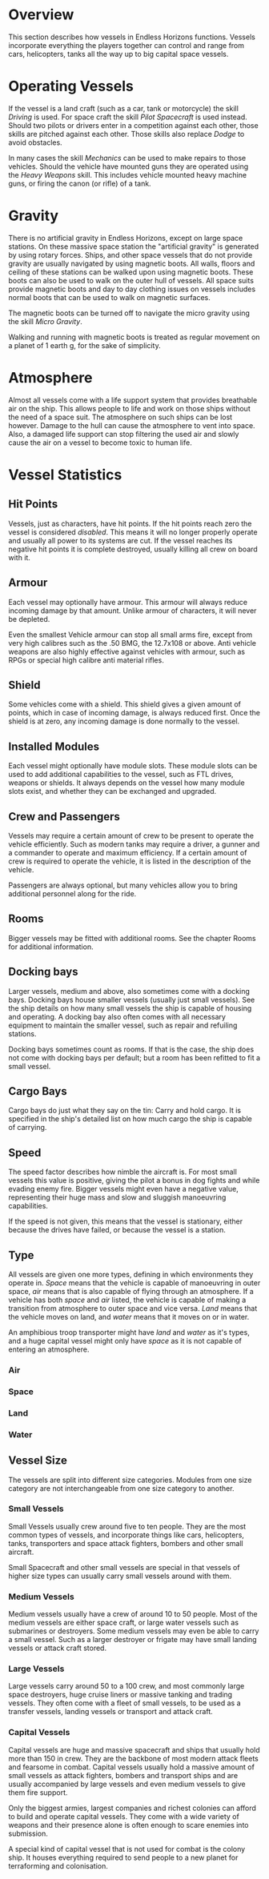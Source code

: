 # Overview

This section describes how vessels in Endless Horizons functions. Vessels
incorporate everything the players together can control and range from cars,
helicopters, tanks all the way up to big capital space vessels.

# Operating Vessels

If the vessel is a land craft (such as a car, tank or motorcycle) the skill
_Driving_ is used. For space craft the skill _Pilot Spacecraft_ is used instead.
Should two pilots or drivers enter in a competition against each other, those
skills are pitched against each other. Those skills also replace _Dodge_ to
avoid obstacles.

In many cases the skill _Mechanics_ can be used to make repairs to those
vehicles. Should the vehicle have mounted guns they are operated using the
_Heavy Weapons_ skill. This includes vehicle mounted heavy machine guns, or
firing the canon (or rifle) of a tank.

# Gravity

There is no artificial gravity in Endless Horizons, except on large space
stations. On these massive space station the "artificial gravity" is generated
by using rotary forces. Ships, and other space vessels that do not provide
gravity are usually navigated by using magnetic boots. All walls, floors and
ceiling of these stations can be walked upon using magnetic boots. These boots
can also be used to walk on the outer hull of vessels. All space suits provide
magnetic boots and day to day clothing issues on vessels includes normal boots
that can be used to walk on magnetic surfaces.

The magnetic boots can be turned off to navigate the micro gravity using the
skill _Micro Gravity_.

Walking and running with magnetic boots is treated as regular movement on a
planet of 1 earth g, for the sake of simplicity.

# Atmosphere

Almost all vessels come with a life support system that provides breathable air
on the ship. This allows people to life and work on those ships without the need
of a space suit. The atmosphere on such ships can be lost however. Damage to the
hull can cause the atmosphere to vent into space. Also, a damaged life support
can stop filtering the used air and slowly cause the air on a vessel to become
toxic to human life.

# Vessel Statistics

## Hit Points

Vessels, just as characters, have hit points. If the hit points reach zero the
vessel is considered _disabled_. This means it will no longer properly operate
and usually all power to its systems are cut. If the vessel reaches its negative
hit points it is complete destroyed, usually killing all crew on board with it.

## Armour

Each vessel may optionally have armour. This armour will always reduce incoming
damage by that amount. Unlike armour of characters, it will never be depleted.

Even the smallest Vehicle armour can stop all small arms fire, except from very
high calibres such as the .50 BMG, the 12.7x108 or above. Anti vehicle weapons
are also highly effective against vehicles with armour, such as RPGs or special
high calibre anti material rifles.

## Shield

Some vehicles come with a shield. This shield gives a given amount of points,
which in case of incoming damage, is always reduced first. Once the shield is
at zero, any incoming damage is done normally to the vessel.

## Installed Modules

Each vessel might optionally have module slots. These module slots can be used
to add additional capabilities to the vessel, such as FTL drives, weapons or
shields. It always depends on the vessel how many module slots exist, and
whether they can be exchanged and upgraded.

## Crew and Passengers

Vessels may require a certain amount of crew to be present to operate the
vehicle efficiently. Such as modern tanks may require a driver, a gunner and
a commander to operate and maximum efficiency. If a certain amount of crew is
required to operate the vehicle, it is listed in the description of the vehicle.

Passengers are always optional, but many vehicles allow you to bring additional
personnel along for the ride.

## Rooms

Bigger vessels may be fitted with additional rooms. See the chapter Rooms for
additional information.

## Docking bays

Larger vessels, medium and above, also sometimes come with a docking bays.
Docking bays house smaller vessels (usually just small vessels). See the ship
details on how many small vessels the ship is capable of housing and operating.
A docking bay also often comes with all necessary equipment to maintain the
smaller vessel, such as repair and refuiling stations.

Docking bays sometimes count as rooms. If that is the case, the ship does not
come with docking bays per default; but a room has been refitted to fit a small
vessel.

## Cargo Bays

Cargo bays do just what they say on the tin: Carry and hold cargo. It is
specified in the ship's detailed list on how much cargo the ship is capable of
carrying.

## Speed

The speed factor describes how nimble the aircraft is. For most small vessels
this value is positive, giving the pilot a bonus in dog fights and while evading
enemy fire. Bigger vessels might even have a negative value, representing their
huge mass and slow and sluggish manoeuvring capabilities.

If the speed is not given, this means that the vessel is stationary, either
because the drives have failed, or because the vessel is a station.

## Type

All vessels are given one more types, defining in which environments they
operate in. _Space_ means that the vehicle is capable of manoeuvring in outer
space, _air_ means that is also capable of flying through an atmosphere. If a
vehicle has both _space_ and _air_ listed, the vehicle is capable of making a
transition from atmosphere to outer space and vice versa. _Land_ means that
the vehicle moves on land, and _water_ means that it moves on or in water.

An amphibious troop transporter might have _land_ and _water_ as it's types,
and a huge capital vessel might only have _space_ as it is not capable of
entering an atmosphere.

### <i class="fa fa-2x ehicon-air"></i> Air

### <i class="fa fa-2x ehicon-space"></i> Space

### <i class="fa fa-2x ehicon-land"></i> Land

### <i class="fa fa-2x ehicon-water"></i> Water

## Vessel Size

The vessels are split into different size categories. Modules from one size
category are not interchangeable from one size category to another.

### Small Vessels

Small Vessels usually crew around five to ten people. They are the most common
types of vessels, and incorporate things like cars, helicopters, tanks,
transporters and space attack fighters, bombers and other small aircraft.

Small Spacecraft and other small vessels are special in that vessels of higher
size types can usually carry small vessels around with them.

### Medium Vessels

Medium vessels usually have a crew of around 10 to 50 people. Most of the medium
vessels are either space craft, or large water vessels such as submarines or
destroyers. Some medium vessels may even be able to carry a small vessel. Such
as a larger destroyer or frigate may have small landing vessels or attack craft
stored.

### Large Vessels

Large vessels carry around 50 to a 100 crew, and most commonly large space
destroyers, huge cruise liners or massive tanking and trading vessels. They
often come with a fleet of small vessels, to be used as a transfer vessels,
landing vessels or transport and attack craft.

### Capital Vessels

Capital vessels are huge and massive spacecraft and ships that usually hold more
than 150 in crew. They are the backbone of most modern attack fleets and
fearsome in combat. Capital vessels usually hold a massive amount of small
vessels as attack fighters, bombers and transport ships and are usually
accompanied by large vessels and even medium vessels to give them fire support.

Only the biggest armies, largest companies and richest colonies can afford to
build and operate capital vessels. They come with a wide variety of weapons and
their presence alone is often enough to scare enemies into submission.

A special kind of capital vessel that is not used for combat is the colony ship.
It houses everything required to send people to a new planet for terraforming
and colonisation.
